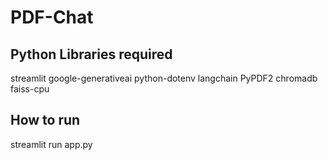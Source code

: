 # PDF-Chat

## Python Libraries required

streamlit
google-generativeai
python-dotenv
langchain
PyPDF2
chromadb
faiss-cpu

## How to run
 streamlit run app.py

 
